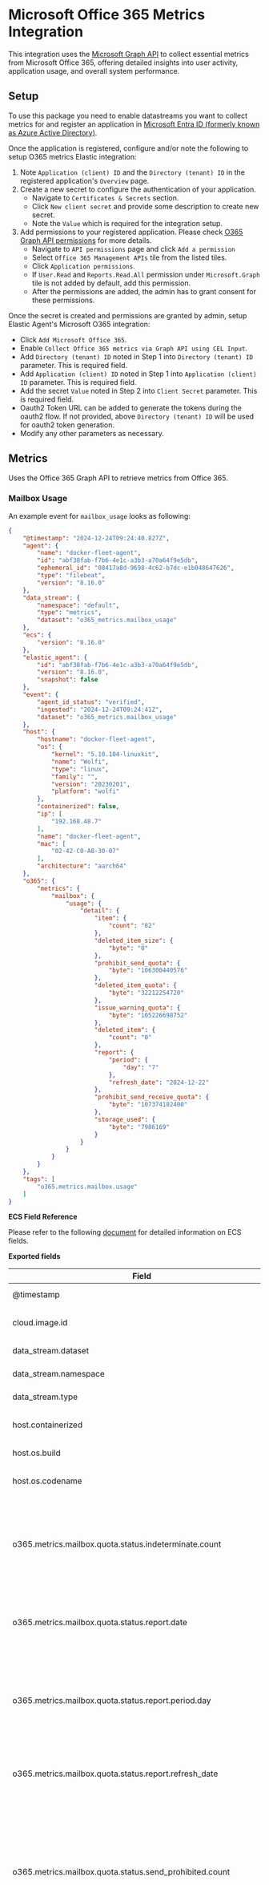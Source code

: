 # Microsoft Office 365 Metrics Integration

This integration uses the [Microsoft Graph API](https://learn.microsoft.com/en-us/graph/overview) to collect essential metrics from Microsoft Office 365, offering detailed insights into user activity, application usage, and overall system performance.


## Setup

To use this package you need to enable datastreams you want to collect metrics for and register an application in [Microsoft Entra ID (formerly known as Azure Active Directory)](https://www.microsoft.com/en-us/security/business/identity-access/microsoft-entra-id).

Once the application is registered, configure and/or note the following to setup O365 metrics Elastic integration:
1. Note `Application (client) ID` and the `Directory (tenant) ID` in the registered application's `Overview` page.
2. Create a new secret to configure the authentication of your application. 
    - Navigate to `Certificates & Secrets` section.
    - Click `New client secret` and provide some description to create new secret.
    - Note the `Value` which is required for the integration setup.
3. Add permissions to your registered application. Please check [O365 Graph API permissions](https://learn.microsoft.com/en-us/graph/reportroot-authorization) for more details.
    - Navigate to `API permissions` page and click `Add a permission`
    - Select `Office 365 Management APIs` tile from the listed tiles.
    - Click `Application permissions`.
    - If `User.Read` and `Reports.Read.All` permission under `Microsoft.Graph` tile is not added by default, add this permission.
    - After the permissions are added, the admin has to grant consent for these permissions.

Once the secret is created and permissions are granted by admin, setup Elastic Agent's Microsoft O365 integration:
- Click `Add Microsoft Office 365`.
- Enable `Collect Office 365 metrics via Graph API using CEL Input`.
- Add `Directory (tenant) ID` noted in Step 1 into `Directory (tenant) ID` parameter. This is required field.
- Add `Application (client) ID` noted in Step 1 into `Application (client) ID` parameter. This is required field.
- Add the secret `Value` noted in Step 2 into `Client Secret` parameter. This is required field.
- Oauth2 Token URL can be added to generate the tokens during the oauth2 flow. If not provided, above `Directory (tenant) ID` will be used for oauth2 token generation.
- Modify any other parameters as necessary.


## Metrics

Uses the Office 365 Graph API to retrieve metrics from Office 365.

### Mailbox Usage

An example event for `mailbox_usage` looks as following:

```json
{
    "@timestamp": "2024-12-24T09:24:40.827Z",
    "agent": {
        "name": "docker-fleet-agent",
        "id": "abf38fab-f7b6-4e1c-a3b3-a70a64f9e5db",
        "ephemeral_id": "08417a8d-9698-4c62-b7dc-e1b048647626",
        "type": "filebeat",
        "version": "8.16.0"
    },
    "data_stream": {
        "namespace": "default",
        "type": "metrics",
        "dataset": "o365_metrics.mailbox_usage"
    },
    "ecs": {
        "version": "8.16.0"
    },
    "elastic_agent": {
        "id": "abf38fab-f7b6-4e1c-a3b3-a70a64f9e5db",
        "version": "8.16.0",
        "snapshot": false
    },
    "event": {
        "agent_id_status": "verified",
        "ingested": "2024-12-24T09:24:41Z",
        "dataset": "o365_metrics.mailbox_usage"
    },
    "host": {
        "hostname": "docker-fleet-agent",
        "os": {
            "kernel": "5.10.104-linuxkit",
            "name": "Wolfi",
            "type": "linux",
            "family": "",
            "version": "20230201",
            "platform": "wolfi"
        },
        "containerized": false,
        "ip": [
            "192.168.48.7"
        ],
        "name": "docker-fleet-agent",
        "mac": [
            "02-42-C0-A8-30-07"
        ],
        "architecture": "aarch64"
    },
    "o365": {
        "metrics": {
            "mailbox": {
                "usage": {
                    "detail": {
                        "item": {
                            "count": "82"
                        },
                        "deleted_item_size": {
                            "byte": "0"
                        },
                        "prohibit_send_quota": {
                            "byte": "106300440576"
                        },
                        "deleted_item_quota": {
                            "byte": "32212254720"
                        },
                        "issue_warning_quota": {
                            "byte": "105226698752"
                        },
                        "deleted_item": {
                            "count": "0"
                        },
                        "report": {
                            "period": {
                                "day": "7"
                            },
                            "refresh_date": "2024-12-22"
                        },
                        "prohibit_send_receive_quota": {
                            "byte": "107374182400"
                        },
                        "storage_used": {
                            "byte": "7986169"
                        }
                    }
                }
            }
        }
    },
    "tags": [
        "o365.metrics.mailbox.usage"
    ]
}
```

**ECS Field Reference**

Please refer to the following [document](https://www.elastic.co/guide/en/ecs/current/ecs-field-reference.html) for detailed information on ECS fields.

**Exported fields**

| Field | Description | Type | Unit |
|---|---|---|---|
| @timestamp | Event timestamp. | date |  |
| cloud.image.id | Image ID for the cloud instance. | keyword |  |
| data_stream.dataset | Data stream dataset. | constant_keyword |  |
| data_stream.namespace | Data stream namespace. | constant_keyword |  |
| data_stream.type | Data stream type. | constant_keyword |  |
| host.containerized | If the host is a container. | boolean |  |
| host.os.build | OS build information. | keyword |  |
| host.os.codename | OS codename, if any. | keyword |  |
| o365.metrics.mailbox.quota.status.indeterminate.count | The number of mailboxes where the quota status could not be determined. | integer |  |
| o365.metrics.mailbox.quota.status.report.date | The specific date for which the report data applies. | date |  |
| o365.metrics.mailbox.quota.status.report.period.day | The duration (e.g., 7 days) over which the quota status data is aggregated. | integer | d |
| o365.metrics.mailbox.quota.status.report.refresh_date | The date when the report data was last updated. | date |  |
| o365.metrics.mailbox.quota.status.send_prohibited.count | The number of mailboxes restricted from sending emails due to exceeding their send quota during the reporting period. | integer |  |
| o365.metrics.mailbox.quota.status.send_receive_prohibited.count | The number of mailboxes restricted from both sending and receiving emails due to exceeding their total quota during the reporting period. | integer |  |
| o365.metrics.mailbox.quota.status.under_limit.count | The number of mailboxes operating within their assigned quota limits during the reporting period. | integer |  |
| o365.metrics.mailbox.quota.status.warning_issued.count | The number of mailboxes that have exceeded their warning threshold quota during the reporting period. | integer |  |
| o365.metrics.mailbox.usage.detail.deleted_item.count | The number of items in the deleted items folder. | integer |  |
| o365.metrics.mailbox.usage.detail.deleted_item_quota.byte | The quota limit for the deleted items folder (in bytes). | integer |  |
| o365.metrics.mailbox.usage.detail.deleted_item_size.byte | The total size of items in the deleted items folder (in bytes). | integer |  |
| o365.metrics.mailbox.usage.detail.issue_warning_quota.byte | The mailbox size limit at which a warning is issued (in bytes). | integer |  |
| o365.metrics.mailbox.usage.detail.item.count | The total number of items in the mailbox. | integer |  |
| o365.metrics.mailbox.usage.detail.prohibit_send_quota.byte | The mailbox size limit at which sending messages is prohibited (in bytes). | integer |  |
| o365.metrics.mailbox.usage.detail.prohibit_send_receive_quota.byte | The mailbox size limit at which sending and receiving messages is prohibited (in bytes). | integer |  |
| o365.metrics.mailbox.usage.detail.report.period.day | The reporting period over which the data is aggregated (in days). | integer | d |
| o365.metrics.mailbox.usage.detail.report.refresh_date | The date when the report data was last updated. | date |  |
| o365.metrics.mailbox.usage.detail.storage_used.byte | The total storage used in the mailbox (in bytes). | integer |  |


### One Drive Usage

An example event for `onedrive_usage` looks as following:

```json
{
    "@timestamp": "2024-12-24T09:33:50.076Z",
    "agent": {
        "name": "docker-fleet-agent",
        "id": "abf38fab-f7b6-4e1c-a3b3-a70a64f9e5db",
        "ephemeral_id": "08417a8d-9698-4c62-b7dc-e1b048647626",
        "type": "filebeat",
        "version": "8.16.0"
    },
    "data_stream": {
        "namespace": "default",
        "type": "metrics",
        "dataset": "o365_metrics.onedrive_usage"
    },
    "ecs": {
        "version": "8.16.0"
    },
    "elastic_agent": {
        "id": "abf38fab-f7b6-4e1c-a3b3-a70a64f9e5db",
        "version": "8.16.0",
        "snapshot": false
    },
    "event": {
        "agent_id_status": "verified",
        "ingested": "2024-12-24T09:33:51Z",
        "dataset": "o365_metrics.onedrive_usage"
    },
    "host": {
        "hostname": "docker-fleet-agent",
        "os": {
            "kernel": "5.10.104-linuxkit",
            "name": "Wolfi",
            "type": "linux",
            "family": "",
            "version": "20230201",
            "platform": "wolfi"
        },
        "containerized": false,
        "ip": [
            "192.168.48.7"
        ],
        "name": "docker-fleet-agent",
        "mac": [
            "02-42-C0-A8-30-07"
        ],
        "architecture": "aarch64"
    },
    "o365": {
        "metrics": {
            "onedrive": {
                "usage": {
                    "storage": {
                        "report": {
                            "date": "2024-12-16",
                            "period": "7",
                            "refresh_date": "2024-12-22"
                        },
                        "used_byte": "91893426"
                    }
                }
            }
        }
    },
    "tags": [
        "o365.metrics.onedrive"
    ]
}
```

**ECS Field Reference**

Please refer to the following [document](https://www.elastic.co/guide/en/ecs/current/ecs-field-reference.html) for detailed information on ECS fields.

**Exported fields**

| Field | Description | Type |
|---|---|---|
| @timestamp | Event timestamp. | date |
| cloud.image.id | Image ID for the cloud instance. | keyword |
| data_stream.dataset | Data stream dataset. | constant_keyword |
| data_stream.namespace | Data stream namespace. | constant_keyword |
| data_stream.type | Data stream type. | constant_keyword |
| host.containerized | If the host is a container. | boolean |
| host.os.build | OS build information. | keyword |
| host.os.codename | OS codename, if any. | keyword |
| o365.metrics.onedrive.usage.account.counts.active.count | The number of OneDrive accounts that were active during the reporting period. | integer |
| o365.metrics.onedrive.usage.account.counts.report.date | The date the report was generated. | date |
| o365.metrics.onedrive.usage.account.counts.report.period | The duration of the reporting period, in days. | integer |
| o365.metrics.onedrive.usage.account.counts.report.refresh_date | The date when the data in the report was last refreshed. | date |
| o365.metrics.onedrive.usage.account.counts.total.count | The total number of OneDrive accounts evaluated in the report. | integer |
| o365.metrics.onedrive.usage.file.counts.active.count | The number of OneDrive accounts with active file usage during the reporting period. | integer |
| o365.metrics.onedrive.usage.file.counts.report.date | The date the report was generated. | date |
| o365.metrics.onedrive.usage.file.counts.report.period | The duration of the reporting period, in days. | integer |
| o365.metrics.onedrive.usage.file.counts.report.refresh_date | The date when the data in the report was last refreshed. | date |
| o365.metrics.onedrive.usage.file.counts.total.count | The total number of OneDrive accounts evaluated in the report. | integer |
| o365.metrics.onedrive.usage.storage.report.date | The date the report was generated. | date |
| o365.metrics.onedrive.usage.storage.report.period | The duration of the reporting period, in days. | integer |
| o365.metrics.onedrive.usage.storage.report.refresh_date | The date when the data in the report was last refreshed. | date |
| o365.metrics.onedrive.usage.storage.used_byte | The total storage used across OneDrive accounts during the reporting period, in bytes. | integer |


### Outlook Activity

An example event for `outlook_activity` looks as following:

```json
{
    "o365": {
        "metrics": {
            "outlook": {
                "activity": {
                    "meeting_interacted": {
                        "count": ""
                    },
                    "meeting_created": {
                        "count": "0"
                    },
                    "emails_received": {
                        "count": "3"
                    },
                    "emails_sent": {
                        "count": ""
                    },
                    "report": {
                        "date": "2024-12-16",
                        "period": {
                            "day": "7"
                        },
                        "refresh_date": "2024-12-22"
                    },
                    "emails_read": {
                        "count": ""
                    }
                }
            }
        }
    },
    "agent": {
        "name": "docker-fleet-agent",
        "id": "abf38fab-f7b6-4e1c-a3b3-a70a64f9e5db",
        "type": "filebeat",
        "ephemeral_id": "08417a8d-9698-4c62-b7dc-e1b048647626",
        "version": "8.16.0"
    },
    "@timestamp": "2024-12-24T09:36:40.780Z",
    "ecs": {
        "version": "8.16.0"
    },
    "data_stream": {
        "namespace": "default",
        "type": "metrics",
        "dataset": "o365_metrics.outlook_activity"
    },
    "host": {
        "hostname": "docker-fleet-agent",
        "os": {
            "kernel": "5.10.104-linuxkit",
            "name": "Wolfi",
            "family": "",
            "type": "linux",
            "version": "20230201",
            "platform": "wolfi"
        },
        "containerized": false,
        "ip": [
            "192.168.48.7"
        ],
        "name": "docker-fleet-agent",
        "mac": [
            "02-42-C0-A8-30-07"
        ],
        "architecture": "aarch64"
    },
    "elastic_agent": {
        "id": "abf38fab-f7b6-4e1c-a3b3-a70a64f9e5db",
        "version": "8.16.0",
        "snapshot": false
    },
    "event": {
        "agent_id_status": "verified",
        "ingested": "2024-12-24T09:36:41Z",
        "dataset": "o365_metrics.outlook_activity"
    },
    "tags": [
        "o365.metrics.outlook.activity"
    ]
}
```

**ECS Field Reference**

Please refer to the following [document](https://www.elastic.co/guide/en/ecs/current/ecs-field-reference.html) for detailed information on ECS fields.

**Exported fields**

| Field | Description | Type | Unit |
|---|---|---|---|
| @timestamp | Event timestamp. | date |  |
| cloud.image.id | Image ID for the cloud instance. | keyword |  |
| data_stream.dataset | Data stream dataset. | constant_keyword |  |
| data_stream.namespace | Data stream namespace. | constant_keyword |  |
| data_stream.type | Data stream type. | constant_keyword |  |
| host.containerized | If the host is a container. | boolean |  |
| host.os.build | OS build information. | keyword |  |
| host.os.codename | OS codename, if any. | keyword |  |
| o365.metrics.outlook.activity.emails_read.count | The count of email messages read by users during the reporting period. | integer |  |
| o365.metrics.outlook.activity.emails_received.count | The count of email messages received by users during the reporting period. | integer |  |
| o365.metrics.outlook.activity.emails_sent.count | The count of email messages sent by users during the reporting period. | integer |  |
| o365.metrics.outlook.activity.meeting_created.count | The count of calendar meetings created by users during the reporting period. | integer |  |
| o365.metrics.outlook.activity.meeting_interacted.count | The count of meetings where users interacted (e.g., accepted, declined, or modified) during the reporting period. | integer |  |
| o365.metrics.outlook.activity.report.date | The specific date for which the report data applies. | date |  |
| o365.metrics.outlook.activity.report.period.day | The duration (e.g., 7 days) over which the report data is aggregated. | integer | d |
| o365.metrics.outlook.activity.report.refresh_date | The date when the report data was last updated. | date |  |


### Outlook App Usage

An example event for `outlook_app_usage` looks as following:

```json
{
    "o365": {
        "metrics": {
            "outlook": {
                "app": {
                    "usage": {
                        "outlook_2013": {
                            "count": ""
                        },
                        "outlook_2016": {
                            "count": ""
                        },
                        "outlook_2007": {
                            "count": ""
                        },
                        "undetermined": {
                            "count": ""
                        },
                        "report": {
                            "period": {
                                "day": "7"
                            },
                            "refresh_date": "2024-12-22"
                        },
                        "outlook_2019": {
                            "count": ""
                        },
                        "outlook_m365": {
                            "count": ""
                        },
                        "outlook_2010": {
                            "count": ""
                        }
                    }
                }
            }
        }
    },
    "agent": {
        "name": "docker-fleet-agent",
        "id": "abf38fab-f7b6-4e1c-a3b3-a70a64f9e5db",
        "ephemeral_id": "08417a8d-9698-4c62-b7dc-e1b048647626",
        "type": "filebeat",
        "version": "8.16.0"
    },
    "@timestamp": "2024-12-24T09:39:43.406Z",
    "ecs": {
        "version": "8.16.0"
    },
    "data_stream": {
        "namespace": "default",
        "type": "metrics",
        "dataset": "o365_metrics.outlook_app_usage"
    },
    "host": {
        "hostname": "docker-fleet-agent",
        "os": {
            "kernel": "5.10.104-linuxkit",
            "name": "Wolfi",
            "family": "",
            "type": "linux",
            "version": "20230201",
            "platform": "wolfi"
        },
        "ip": [
            "192.168.48.7"
        ],
        "containerized": false,
        "name": "docker-fleet-agent",
        "mac": [
            "02-42-C0-A8-30-07"
        ],
        "architecture": "aarch64"
    },
    "elastic_agent": {
        "id": "abf38fab-f7b6-4e1c-a3b3-a70a64f9e5db",
        "version": "8.16.0",
        "snapshot": false
    },
    "event": {
        "agent_id_status": "verified",
        "ingested": "2024-12-24T09:39:44Z",
        "dataset": "o365_metrics.outlook_app_usage"
    },
    "tags": [
        "o365metrics-outlook_app_usage"
    ]
}
```

**ECS Field Reference**

Please refer to the following [document](https://www.elastic.co/guide/en/ecs/current/ecs-field-reference.html) for detailed information on ECS fields.

**Exported fields**

| Field | Description | Type | Unit |
|---|---|---|---|
| @timestamp | Event timestamp. | date |  |
| cloud.image.id | Image ID for the cloud instance. | keyword |  |
| data_stream.dataset | Data stream dataset. | constant_keyword |  |
| data_stream.namespace | Data stream namespace. | constant_keyword |  |
| data_stream.type | Data stream type. | constant_keyword |  |
| host.containerized | If the host is a container. | boolean |  |
| host.os.build | OS build information. | keyword |  |
| host.os.codename | OS codename, if any. | keyword |  |
| o365.metrics.outlook.app.usage.outlook_2007.count | The count of unique users using Outlook 2007 during the reporting period. | integer |  |
| o365.metrics.outlook.app.usage.outlook_2010.count | The count of unique users using Outlook 2010 during the reporting period. | integer |  |
| o365.metrics.outlook.app.usage.outlook_2013.count | The count of unique users using Outlook 2013 during the reporting period. | integer |  |
| o365.metrics.outlook.app.usage.outlook_2016.count | The count of unique users using Outlook 2016 during the reporting period. | integer |  |
| o365.metrics.outlook.app.usage.outlook_2019.count | The count of unique users using Outlook 2019 during the reporting period. | integer |  |
| o365.metrics.outlook.app.usage.outlook_m365.count | The count of unique users using the Outlook Microsoft 365 version during the reporting period. | integer |  |
| o365.metrics.outlook.app.usage.report.period.day | The duration (e.g., 7 days) over which the report data is aggregated. | integer | d |
| o365.metrics.outlook.app.usage.report.refresh_date | The date when the report data was last updated. | date |  |
| o365.metrics.outlook.app.usage.undetermined.count | The count of unique users whose Outlook version could not be identified. | integer |  |


### Active Users

An example event for `active_users` looks as following:

```json
{
    "o365": {
        "metrics": {
            "active": {
                "users": {
                    "teams": {
                        "inactive": {
                            "count": "20"
                        },
                        "active": {
                            "count": "0"
                        }
                    },
                    "sharepoint": {
                        "inactive": {
                            "count": "20"
                        },
                        "active": {
                            "count": "0"
                        }
                    },
                    "yammer": {
                        "inactive": {
                            "count": "25"
                        },
                        "active": {
                            "count": "0"
                        }
                    },
                    "office365": {
                        "inactive": {
                            "count": "25"
                        },
                        "active": {
                            "count": "0"
                        }
                    },
                    "report": {
                        "period": {
                            "day": "7"
                        },
                        "refresh_date": "2024-11-29"
                    },
                    "exchange": {
                        "inactive": {
                            "count": "20"
                        },
                        "active": {
                            "count": "0"
                        }
                    },
                    "onedrive": {
                        "inactive": {
                            "count": "20"
                        },
                        "active": {
                            "count": "0"
                        }
                    }
                }
            }
        }
    },
    "agent": {
        "name": "docker-fleet-agent",
        "id": "1bd16076-38b3-44b9-980b-eab55ebe95b9",
        "ephemeral_id": "b21b52df-710e-4014-bb1c-d9e60091e1e7",
        "type": "filebeat",
        "version": "8.16.0"
    },
    "@timestamp": "2024-12-24T10:36:47.702Z",
    "ecs": {
        "version": "8.16.0"
    },
    "data_stream": {
        "namespace": "default",
        "type": "metrics",
        "dataset": "o365_metrics.active_users"
    },
    "elastic_agent": {
        "id": "1bd16076-38b3-44b9-980b-eab55ebe95b9",
        "version": "8.16.0",
        "snapshot": false
    },
    "host": {
        "hostname": "docker-fleet-agent",
        "os": {
            "kernel": "5.15.153.1-microsoft-standard-WSL2",
            "codename": "noble",
            "name": "Ubuntu",
            "type": "linux",
            "family": "debian",
            "version": "24.04.1 LTS (Noble Numbat)",
            "platform": "ubuntu"
        },
        "containerized": true,
        "ip": [
            "172.18.0.7"
        ],
        "name": "docker-fleet-agent",
        "mac": [
            "02-42-AC-12-00-07"
        ],
        "architecture": "x86_64"
    },
    "event": {
        "agent_id_status": "verified",
        "ingested": "2024-12-24T10:36:57Z",
        "dataset": "o365_metrics.active_users"
    },
    "tags": [
        "o365.metrics.active.users"
    ]
}
```

**ECS Field Reference**

Please refer to the following [document](https://www.elastic.co/guide/en/ecs/current/ecs-field-reference.html) for detailed information on ECS fields.

**Exported fields**

| Field | Description | Type |
|---|---|---|
| @timestamp | Event timestamp. | date |
| cloud.image.id | Image ID for the cloud instance. | keyword |
| data_stream.dataset | Data stream dataset. | constant_keyword |
| data_stream.namespace | Data stream namespace. | constant_keyword |
| data_stream.type | Data stream type. | constant_keyword |
| host.containerized | If the host is a container. | boolean |
| host.os.build | OS build information. | keyword |
| host.os.codename | OS codename, if any. | keyword |
| o365.metrics.active.users.exchange.active.count | Number of Exchange active users. | integer |
| o365.metrics.active.users.exchange.inactive.count | Number of Exchange inactive users. | integer |
| o365.metrics.active.users.office365.active.count | Number of Office 365 active users. | integer |
| o365.metrics.active.users.office365.inactive.count | Number of Office 365 inactive users. | integer |
| o365.metrics.active.users.onedrive.active.count | Number of OneDrive active users. | integer |
| o365.metrics.active.users.onedrive.inactive.count | Number of OneDrive inactive users. | integer |
| o365.metrics.active.users.report.period.day | Report period in days. | integer |
| o365.metrics.active.users.report.refresh_date | Date when the report was refreshed. | date |
| o365.metrics.active.users.sharepoint.active.count | Number of SharePoint active users. | integer |
| o365.metrics.active.users.sharepoint.inactive.count | Number of SharePoint inactive users. | integer |
| o365.metrics.active.users.teams.active.count | Number of Teams active users. | integer |
| o365.metrics.active.users.teams.inactive.count | Number of Teams inactive users. | integer |
| o365.metrics.active.users.yammer.active.count | Number of Yammer active users. | integer |
| o365.metrics.active.users.yammer.inactive.count | Number of Yammer inactive users. | integer |


### Yammer Device Usage

An example event for `yammer_device_usage` looks as following:

```json
{
    "o365": {
        "metrics": {
            "yammer": {
                "device": {
                    "usage": {
                        "other": {
                            "count": "1"
                        },
                        "windows_phone": {
                            "count": "2"
                        },
                        "web": {
                            "count": "3"
                        },
                        "report": {
                            "date": "2024-12-18",
                            "period": {
                                "day": "7"
                            },
                            "refresh_date": "2024-12-24"
                        },
                        "ipad": {
                            "count": "5"
                        },
                        "android_phone": {
                            "count": "3"
                        },
                        "iphone": {
                            "count": "1"
                        }
                    }
                }
            }
        }
    },
    "agent": {
        "name": "docker-fleet-agent",
        "id": "2f0e797b-2ccc-4639-b6f4-f1d3647cf01d",
        "type": "filebeat",
        "ephemeral_id": "131c1ad1-8f88-4dff-b6f9-d1bd298cb934",
        "version": "8.16.0"
    },
    "@timestamp": "2024-12-26T12:42:17.877Z",
    "ecs": {
        "version": "8.16.0"
    },
    "data_stream": {
        "namespace": "default",
        "type": "metrics",
        "dataset": "o365_metrics.yammer_device_usage"
    },
    "elastic_agent": {
        "id": "2f0e797b-2ccc-4639-b6f4-f1d3647cf01d",
        "version": "8.16.0",
        "snapshot": false
    },
    "host": {
        "hostname": "docker-fleet-agent",
        "os": {
            "kernel": "5.10.104-linuxkit",
            "name": "Wolfi",
            "type": "linux",
            "family": "",
            "version": "20230201",
            "platform": "wolfi"
        },
        "ip": [
            "192.168.144.7"
        ],
        "containerized": false,
        "name": "docker-fleet-agent",
        "mac": [
            "02-42-C0-A8-90-07"
        ],
        "architecture": "aarch64"
    },
    "event": {
        "agent_id_status": "verified",
        "ingested": "2024-12-26T12:42:18Z",
        "dataset": "o365_metrics.yammer_device_usage"
    },
    "tags": [
        "o365metrics-yammer_device_usage"
    ]
}
```

**ECS Field Reference**

Please refer to the following [document](https://www.elastic.co/guide/en/ecs/current/ecs-field-reference.html) for detailed information on ECS fields.

**Exported fields**

| Field | Description | Type | Unit |
|---|---|---|---|
| @timestamp | Event timestamp. | date |  |
| cloud.image.id | Image ID for the cloud instance. | keyword |  |
| data_stream.dataset | Data stream dataset. | constant_keyword |  |
| data_stream.namespace | Data stream namespace. | constant_keyword |  |
| data_stream.type | Data stream type. | constant_keyword |  |
| host.containerized | If the host is a container. | boolean |  |
| host.os.build | OS build information. | keyword |  |
| host.os.codename | OS codename, if any. | keyword |  |
| o365.metrics.yammer.device.usage.android_phone.count | The count of users accessing Yammer on Android phones. | integer |  |
| o365.metrics.yammer.device.usage.ipad.count | The count of users accessing Yammer on iPads. | integer |  |
| o365.metrics.yammer.device.usage.iphone.count | The count of users accessing Yammer on iPhones. | integer |  |
| o365.metrics.yammer.device.usage.other.count | The count of users accessing Yammer on devices not listed. | integer |  |
| o365.metrics.yammer.device.usage.report.date | The specific date for which the report data applies. | date |  |
| o365.metrics.yammer.device.usage.report.period.day | The duration (e.g., 7 days) over which the quota status data is aggregated. | integer | d |
| o365.metrics.yammer.device.usage.report.refresh_date | The date when the report data was last updated. | date |  |
| o365.metrics.yammer.device.usage.web.count | The count of users accessing Yammer via web browsers. | integer |  |
| o365.metrics.yammer.device.usage.windows_phone.count | The count of users accessing Yammer on Windows Phone devices. | integer |  |


### SharePoint Site Usage

An example event for `sharepoint_site_usage` looks as following:

```json
{
    "o365metrics": {
        "sharepoint": {
            "site": {
                "usage": {
                    "storage": {
                        "report": {
                            "date": "2024-12-25",
                            "period": "7",
                            "refresh_date": "2024-12-25"
                        },
                        "storage_used": {
                            "byte": "1942032506"
                        }
                    }
                }
            }
        }
    },
    "agent": {
        "name": "docker-fleet-agent",
        "id": "027b7b81-b3c6-49b9-8f61-1a5e892e7bfe",
        "ephemeral_id": "f4133cae-978e-44e1-83e0-cab27e682a99",
        "type": "filebeat",
        "version": "8.16.0"
    },
    "@timestamp": "2024-12-26T23:18:42.620Z",
    "ecs": {
        "version": "8.16.0"
    },
    "data_stream": {
        "namespace": "default",
        "type": "metrics",
        "dataset": "o365_metrics.sharepoint_site_usage"
    },
    "host": {
        "hostname": "docker-fleet-agent",
        "os": {
            "kernel": "5.15.153.1-microsoft-standard-WSL2",
            "codename": "noble",
            "name": "Ubuntu",
            "type": "linux",
            "family": "debian",
            "version": "24.04.1 LTS (Noble Numbat)",
            "platform": "ubuntu"
        },
        "containerized": true,
        "ip": [
            "172.18.0.7"
        ],
        "name": "docker-fleet-agent",
        "mac": [
            "02-42-AC-12-00-07"
        ],
        "architecture": "x86_64"
    },
    "elastic_agent": {
        "id": "027b7b81-b3c6-49b9-8f61-1a5e892e7bfe",
        "version": "8.16.0",
        "snapshot": false
    },
    "event": {
        "agent_id_status": "verified",
        "ingested": "2024-12-26T23:18:52Z",
        "dataset": "o365_metrics.sharepoint_site_usage"
    },
    "tags": [
        "o365.metrics.sharepoint_site_usage"
    ]
}
```

**ECS Field Reference**

Please refer to the following [document](https://www.elastic.co/guide/en/ecs/current/ecs-field-reference.html) for detailed information on ECS fields.

**Exported fields**

| Field | Description | Type |
|---|---|---|
| @timestamp | Event timestamp. | date |
| cloud.image.id | Image ID for the cloud instance. | keyword |
| data_stream.dataset | Data stream dataset. | constant_keyword |
| data_stream.namespace | Data stream namespace. | constant_keyword |
| data_stream.type | Data stream type. | constant_keyword |
| host.containerized | If the host is a container. | boolean |
| host.os.build | OS build information. | keyword |
| host.os.codename | OS codename, if any. | keyword |
| o365metrics.sharepoint.site.usage.detail.active_file.count | The number of active files in the SharePoint site during the reporting period. | integer |
| o365metrics.sharepoint.site.usage.detail.file.count | The total number of files in the SharePoint site. | integer |
| o365metrics.sharepoint.site.usage.detail.page_view.count | The number of page views in the SharePoint site during the reporting period. | integer |
| o365metrics.sharepoint.site.usage.detail.report.period | The duration of the reporting period for SharePoint site usage, in days. | integer |
| o365metrics.sharepoint.site.usage.detail.report.refresh_date | The date when the SharePoint site usage data was last refreshed. | date |
| o365metrics.sharepoint.site.usage.detail.storage_allocated.byte | The amount of storage allocated to the SharePoint site, in bytes. | integer |
| o365metrics.sharepoint.site.usage.detail.storage_used.byte | The amount of storage used in the SharePoint site, in bytes. | integer |
| o365metrics.sharepoint.site.usage.detail.visited_page.count | The number of visited pages in the SharePoint site during the reporting period. | integer |
| o365metrics.sharepoint.site.usage.storage.report.date | The date the SharePoint site storage usage report was generated. | date |
| o365metrics.sharepoint.site.usage.storage.report.period | The duration of the reporting period for SharePoint site storage usage, in days. | integer |
| o365metrics.sharepoint.site.usage.storage.report.refresh_date | The date when the SharePoint site storage usage data was last refreshed. | date |
| o365metrics.sharepoint.site.usage.storage.storage_used.byte | The total storage used across SharePoint sites during the reporting period, in bytes. | integer |

